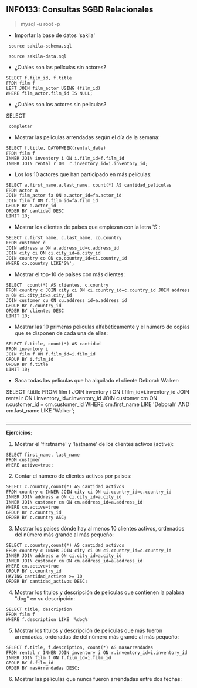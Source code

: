 ## INFO133: Consultas SGBD Relacionales

> mysql -u root -p

* Importar la base de datos 'sakila'

<code> source sakila-schema.sql </code>

<code> source sakila-data.sql </code>

* ¿Cuáles son las películas sin actores?

~~~~
SELECT f.film_id, f.title
FROM film f
LEFT JOIN film_actor USING (film_id)
WHERE film_actor.film_id IS NULL;
~~~~

* ¿Cuáles son los actores sin peliculas?

SELECT 

<code> completar </code>

* Mostrar las peliculas arrendadas según el día de la semana:

~~~
SELECT f.title, DAYOFWEEK(rental_date) 
FROM film f 
INNER JOIN inventory i ON i.film_id=f.film_id 
INNER JOIN rental r ON  r.inventory_id=i.inventory_id;
~~~
* Los los 10 actores que han participado en más películas: 

~~~
SELECT a.first_name,a.last_name, count(*) AS cantidad_peliculas  
FROM actor a 
JOIN film_actor fa ON a.actor_id=fa.actor_id 
JOIN film f ON f.film_id=fa.film_id 
GROUP BY a.actor_id 
ORDER BY cantidad DESC 
LIMIT 10;
~~~
* Mostrar los clientes de países que empiezan con la letra 'S':
~~~
SELECT c.first_name, c.last_name, co.country 
FROM customer c 
JOIN address a ON a.address_id=c.address_id 
JOIN city ci ON ci.city_id=a.city_id 
JOIN country co ON co.country_id=ci.country_id 
WHERE co.country LIKE'S%';
~~~
* Mostrar el top-10 de países con más clientes:
~~~
SELECT  count(*) AS clientes, c.country 
FROM country c JOIN city ci ON ci.country_id=c.country_id JOIN address a ON ci.city_id=a.city_id 
JOIN customer cu ON cu.address_id=a.address_id 
GROUP BY c.country_id 
ORDER BY clientes DESC 
LIMIT 10;
~~~
* Mostrar las 10 primeras películas alfabéticamente y el número de copias que se disponen de cada una de ellas: 

~~~
SELECT f.title, count(*) AS cantidad 
FROM inventory i 
JOIN film f ON f.film_id=i.film_id 
GROUP BY i.film_id 
ORDER BY f.title 
LIMIT 10;
~~~
* Saca todas las películas que ha alquilado el cliente Deborah Walker: 

SELECT f.tittle 
FROM film f 
JOIN inventory i ON f.film_id=i.inventory_id
JOIN rental r ON i.inventory_id=r.inventory_id
JOIN customer cm ON r.customer_id = cm.customer_id
WHERE cm.first_name LIKE 'Deborah' AND cm.last_name LIKE 'Walker';
~~~
~~~
---


__Ejercicios:__

1. Mostrar el 'firstname' y 'lastname' de los clientes activos (active):

~~~
SELECT first_name, last_name
FROM customer 
WHERE active=true;
~~~

2. Contar el número de clientes activos por paises:
~~~
SELECT c.country,count(*) AS cantidad_activos
FROM country c INNER JOIN city ci ON ci.country_id=c.country_id 
INNER JOIN address a ON ci.city_id=a.city_id 
INNER JOIN customer cm ON cm.address_id=a.address_id 
WHERE cm.active=true 
GROUP BY c.country_id 
ORDER BY c.country ASC;
~~~

3. Mostrar los paises dónde hay al menos 10 clientes activos, ordenados del número más grande al más pequeño: 
~~~
SELECT c.country,count(*) AS cantidad_activos
FROM country c INNER JOIN city ci ON ci.country_id=c.country_id 
INNER JOIN address a ON ci.city_id=a.city_id 
INNER JOIN customer cm ON cm.address_id=a.address_id 
WHERE cm.active=true 
GROUP BY c.country_id 
HAVING cantidad_activos >= 10
ORDER BY cantidad_activos DESC;
~~~

4. Mostrar los titulos y descripción de peliculas que contienen la palabra "dog" en su descripción: 

~~~~
SELECT title, description 
FROM film f
WHERE f.description LIKE '%dog%'
~~~~

5. Mostrar los titulos y descripción de peliculas que más fueron arrendadas, ordenadas de del número más grande al más pequeño:

~~~
SELECT f.title, f.description, count(*) AS masArrendadas 
FROM rental r INNER JOIN inventory i ON r.inventory_id=i.inventory_id 
INNER JOIN film f ON f.film_id=i.film_id 
GROUP BY f.film_id 
ORDER BY masArrendadas DESC;
~~~

6. Mostrar las peliculas que nunca fueron arrendadas entre dos fechas:
